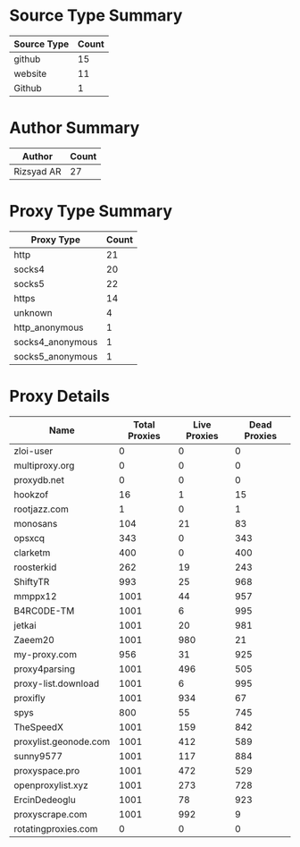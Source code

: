 # Source Type Summary

| Source Type | Count |
|-------------|-------|
| github | 15 |
| website | 11 |
| Github | 1 |


# Author Summary

| Author | Count |
|--------|-------|
| Rizsyad AR | 27 |


# Proxy Type Summary

| Proxy Type | Count |
|------------|-------|
| http | 21 |
| socks4 | 20 |
| socks5 | 22 |
| https | 14 |
| unknown | 4 |
| http_anonymous | 1 |
| socks4_anonymous | 1 |
| socks5_anonymous | 1 |


# Proxy Details

| Name | Total Proxies | Live Proxies | Dead Proxies |
|------|---------------|--------------|---------------|
| zloi-user | 0 | 0 | 0 |
| multiproxy.org | 0 | 0 | 0 |
| proxydb.net | 0 | 0 | 0 |
| hookzof | 16 | 1 | 15 |
| rootjazz.com | 1 | 0 | 1 |
| monosans | 104 | 21 | 83 |
| opsxcq | 343 | 0 | 343 |
| clarketm | 400 | 0 | 400 |
| roosterkid | 262 | 19 | 243 |
| ShiftyTR | 993 | 25 | 968 |
| mmppx12 | 1001 | 44 | 957 |
| B4RC0DE-TM | 1001 | 6 | 995 |
| jetkai | 1001 | 20 | 981 |
| Zaeem20 | 1001 | 980 | 21 |
| my-proxy.com | 956 | 31 | 925 |
| proxy4parsing | 1001 | 496 | 505 |
| proxy-list.download | 1001 | 6 | 995 |
| proxifly | 1001 | 934 | 67 |
| spys | 800 | 55 | 745 |
| TheSpeedX | 1001 | 159 | 842 |
| proxylist.geonode.com | 1001 | 412 | 589 |
| sunny9577 | 1001 | 117 | 884 |
| proxyspace.pro | 1001 | 472 | 529 |
| openproxylist.xyz | 1001 | 273 | 728 |
| ErcinDedeoglu | 1001 | 78 | 923 |
| proxyscrape.com | 1001 | 992 | 9 |
| rotatingproxies.com | 0 | 0 | 0 |
